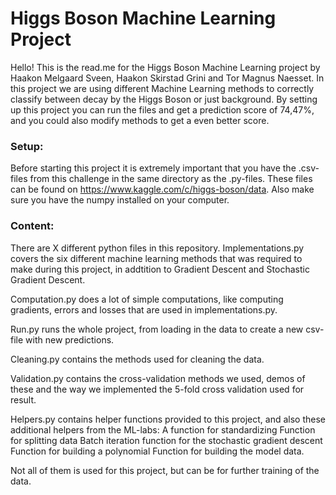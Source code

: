 # Higgs Boson Machine Learning Project

Hello! This is the read.me for the Higgs Boson Machine Learning project by Haakon Melgaard Sveen, Haakon Skirstad Grini and Tor Magnus Naesset. In this project we are using different Machine Learning methods to correctly classify between decay by the Higgs Boson or just background. By setting up this project you can run the files and get a prediction score of 74,47%, and you could also modify methods to get a even better score.

### Setup:

Before starting this project it is extremely important that you have the .csv-files from this challenge in the same directory as the .py-files. These files can be found on https://www.kaggle.com/c/higgs-boson/data. Also make sure you have the numpy installed on your computer.

### Content:

There are X different python files in this repository. 
Implementations.py covers the six different machine learning methods that was required to make during this project, in addtition to Gradient Descent and Stochastic Gradient Descent.

Computation.py does a lot of simple computations, like computing gradients, errors and losses that are used in implementations.py.

Run.py runs the whole project, from loading in the data to create a new csv-file with new predictions.

Cleaning.py contains the methods used for cleaning the data.

Validation.py contains the cross-validation methods we used, demos of these and the way we implemented the 5-fold cross validation used for result.

Helpers.py contains helper functions provided to this project, and also these additional helpers from the ML-labs:
A function for standardizing
Function for splitting data 
Batch iteration function for the stochastic gradient descent
Function for building a polynomial
Function for building the model data.

Not all of them is used for this project, but can be for further training of the data.

